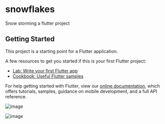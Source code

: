 # snowflakes

Snow storming a flutter project

## Getting Started

This project is a starting point for a Flutter application.

A few resources to get you started if this is your first Flutter project:

- [Lab: Write your first Flutter app](https://flutter.dev/docs/get-started/codelab)
- [Cookbook: Useful Flutter samples](https://flutter.dev/docs/cookbook)

For help getting started with Flutter, view our
[online documentation](https://flutter.dev/docs), which offers tutorials,
samples, guidance on mobile development, and a full API reference.

![image](https://user-images.githubusercontent.com/40659333/146045595-03256847-3f76-4aca-816d-177589875351.png)

![image](https://user-images.githubusercontent.com/40659333/146045927-db4a54f2-b765-4980-a841-57742d24ad8c.png)
